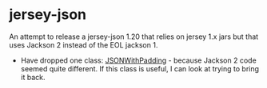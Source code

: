 # jersey-json

An attempt to release a jersey-json 1.20 that relies on jersey 1.x jars but that uses Jackson 2 instead of the EOL jackson 1.

* Have dropped one class: [JSONWithPadding](https://github.com/javaee/jersey-1.x/blob/master/jersey-json/src/main/java/com/sun/jersey/api/json/JSONWithPadding.java) - because Jackson 2 code seemed quite different. If this class is useful, I can look at trying to bring it back.
